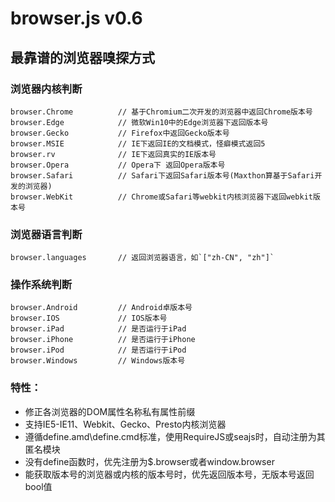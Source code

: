 browser.js v0.6
==========

最靠谱的浏览器嗅探方式
--------------------------------------
### 浏览器内核判断
```Javescript
browser.Chrome			// 基于Chromium二次开发的浏览器中返回Chrome版本号
browser.Edge			// 微软Win10中的Edge浏览器下返回版本号
browser.Gecko			// Firefox中返回Gecko版本号
browser.MSIE			// IE下返回IE的文档模式，怪癖模式返回5
browser.rv				// IE下返回真实的IE版本号
browser.Opera			// Opera下 返回Opera版本号
browser.Safari			// Safari下返回Safari版本号(Maxthon算基于Safari开发的浏览器)
browser.WebKit			// Chrome或Safari等webkit内核浏览器下返回webkit版本号
```
### 浏览器语言判断
```Javescript
browser.languages		// 返回浏览器语言，如`["zh-CN", "zh"]`
```

### 操作系统判断
```Javescript
browser.Android			// Android卓版本号
browser.IOS				// IOS版本号
browser.iPad			// 是否运行于iPad
browser.iPhone			// 是否运行于iPhone
browser.iPod			// 是否运行于iPod
browser.Windows			// Windows版本号
```

### 特性：

- 修正各浏览器的DOM属性名称私有属性前缀
- 支持IE5-IE11、Webkit、Gecko、Presto内核浏览器
- 遵循define.amd\define.cmd标准，使用RequireJS或seajs时，自动注册为其匿名模块
- 没有define函数时，优先注册为$.browser或者window.browser
- 能获取版本号的浏览器或内核的版本号时，优先返回版本号，无版本号返回bool值
